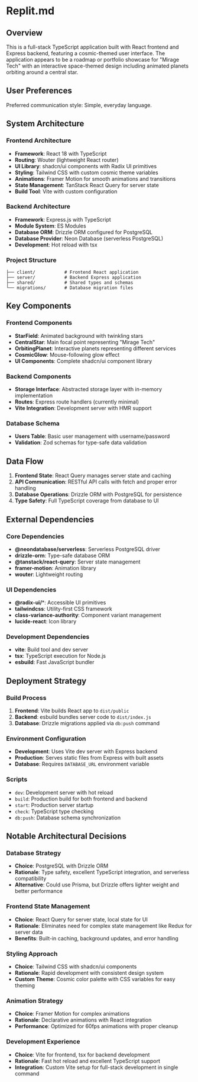 # Replit.md

## Overview

This is a full-stack TypeScript application built with React frontend and Express backend, featuring a cosmic-themed user interface. The application appears to be a roadmap or portfolio showcase for "Mirage Tech" with an interactive space-themed design including animated planets orbiting around a central star.

## User Preferences

Preferred communication style: Simple, everyday language.

## System Architecture

### Frontend Architecture
- **Framework**: React 18 with TypeScript
- **Routing**: Wouter (lightweight React router)
- **UI Library**: shadcn/ui components with Radix UI primitives
- **Styling**: Tailwind CSS with custom cosmic theme variables
- **Animations**: Framer Motion for smooth animations and transitions
- **State Management**: TanStack React Query for server state
- **Build Tool**: Vite with custom configuration

### Backend Architecture
- **Framework**: Express.js with TypeScript
- **Module System**: ES Modules
- **Database ORM**: Drizzle ORM configured for PostgreSQL
- **Database Provider**: Neon Database (serverless PostgreSQL)
- **Development**: Hot reload with tsx

### Project Structure
```
├── client/           # Frontend React application
├── server/           # Backend Express application
├── shared/           # Shared types and schemas
└── migrations/       # Database migration files
```

## Key Components

### Frontend Components
- **StarField**: Animated background with twinkling stars
- **CentralStar**: Main focal point representing "Mirage Tech"
- **OrbitingPlanet**: Interactive planets representing different services
- **CosmicGlow**: Mouse-following glow effect
- **UI Components**: Complete shadcn/ui component library

### Backend Components
- **Storage Interface**: Abstracted storage layer with in-memory implementation
- **Routes**: Express route handlers (currently minimal)
- **Vite Integration**: Development server with HMR support

### Database Schema
- **Users Table**: Basic user management with username/password
- **Validation**: Zod schemas for type-safe data validation

## Data Flow

1. **Frontend State**: React Query manages server state and caching
2. **API Communication**: RESTful API calls with fetch and proper error handling
3. **Database Operations**: Drizzle ORM with PostgreSQL for persistence
4. **Type Safety**: Full TypeScript coverage from database to UI

## External Dependencies

### Core Dependencies
- **@neondatabase/serverless**: Serverless PostgreSQL driver
- **drizzle-orm**: Type-safe database ORM
- **@tanstack/react-query**: Server state management
- **framer-motion**: Animation library
- **wouter**: Lightweight routing

### UI Dependencies
- **@radix-ui/***: Accessible UI primitives
- **tailwindcss**: Utility-first CSS framework
- **class-variance-authority**: Component variant management
- **lucide-react**: Icon library

### Development Dependencies
- **vite**: Build tool and dev server
- **tsx**: TypeScript execution for Node.js
- **esbuild**: Fast JavaScript bundler

## Deployment Strategy

### Build Process
1. **Frontend**: Vite builds React app to `dist/public`
2. **Backend**: esbuild bundles server code to `dist/index.js`
3. **Database**: Drizzle migrations applied via `db:push` command

### Environment Configuration
- **Development**: Uses Vite dev server with Express backend
- **Production**: Serves static files from Express with built assets
- **Database**: Requires `DATABASE_URL` environment variable

### Scripts
- `dev`: Development server with hot reload
- `build`: Production build for both frontend and backend
- `start`: Production server startup
- `check`: TypeScript type checking
- `db:push`: Database schema synchronization

## Notable Architectural Decisions

### Database Strategy
- **Choice**: PostgreSQL with Drizzle ORM
- **Rationale**: Type safety, excellent TypeScript integration, and serverless compatibility
- **Alternative**: Could use Prisma, but Drizzle offers lighter weight and better performance

### Frontend State Management
- **Choice**: React Query for server state, local state for UI
- **Rationale**: Eliminates need for complex state management like Redux for server data
- **Benefits**: Built-in caching, background updates, and error handling

### Styling Approach
- **Choice**: Tailwind CSS with shadcn/ui components
- **Rationale**: Rapid development with consistent design system
- **Custom Theme**: Cosmic color palette with CSS variables for easy theming

### Animation Strategy
- **Choice**: Framer Motion for complex animations
- **Rationale**: Declarative animations with React integration
- **Performance**: Optimized for 60fps animations with proper cleanup

### Development Experience
- **Choice**: Vite for frontend, tsx for backend development
- **Rationale**: Fast hot reload and excellent TypeScript support
- **Integration**: Custom Vite setup for full-stack development in single command